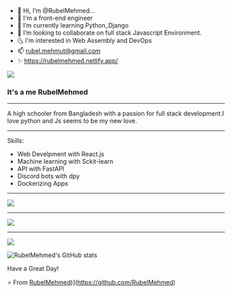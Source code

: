- 👋 Hi, I’m @RubelMehmed...
- 🫶  I'm a front-end engineer
- 🌱 I’m currently learning Python_Django
- 💞️ I’m looking to collaborate on full stack Javascript Environment.
- 🌜 I'm interested in Web Assembly and DevOps
- 📫 rubel.mehmut@gmail.com
- ✨ https://rubelmehmed.netlify.app/

![](https://komarev.com/ghpvc/?username=rubelmehmed&color=blueviolet)


### It's a me RubelMehmed


----

A high schooler from Bangladesh with a passion for full stack development.I love python and Js seems to be my new love. 

-----

Skills:

- Web Develpment with React.js
- Machine learning with Sckit-learn
- API with FastAPI
- Discord bots with dpy
- Dockerizing Apps

-----
<a href="https://github.com/RubelMehmed">
  <img src="https://komarev.com/ghpvc/?username=RubelMehmed&style=flat-square" />
</a>


***

<a href="https://github.com/RubelMehmed">
  <img src="https://github-readme-stats.vercel.app/api?username=RubelMehmed&show_icons=true&hide_border=true" />
</a>

---

<a href="https://github.com/RubelMehmed">
  <img src="https://github-readme-stats.vercel.app/api/top-langs/?username=RubelMehmed&layout=compact" />
</a>





![RubelMehmed's GitHub stats](https://github-readme-stats.vercel.app/api?username=rubelmehmed&show_icons=true&theme=radical)

Have a Great Day!

⭐️ From [RubelMehmed](https://github.com/RubelMehmed))](https://github.com/RubelMehmed)
<!---
RubelMehmed/RubelMehmed is a ✨ special ✨ repository because its `README.md` (this file) appears on your GitHub profile.
You can click the Preview link to take a look at your changes.
--->
